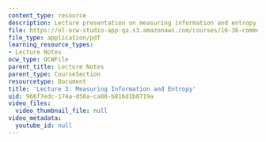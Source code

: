 ```yaml
---
content_type: resource
description: Lecture presentation on measuring information and entropy.
file: https://ol-ocw-studio-app-qa.s3.amazonaws.com/courses/16-36-communication-systems-engineering-spring-2009/966f7edc174ad58aca88b816d1b8719a_MIT16_36s09_lec03.pdf
file_type: application/pdf
learning_resource_types:
- Lecture Notes
ocw_type: OCWFile
parent_title: Lecture Notes
parent_type: CourseSection
resourcetype: Document
title: 'Lecture 3: Measuring Information and Entropy'
uid: 966f7edc-174a-d58a-ca88-b816d1b8719a
video_files:
  video_thumbnail_file: null
video_metadata:
  youtube_id: null
---
```

